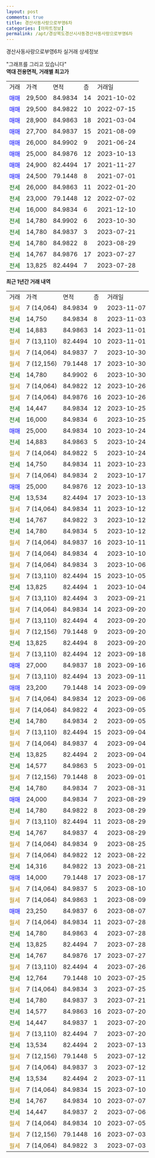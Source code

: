 ```yaml
---
layout: post
comments: true
title: 경산사동사랑으로부영6차
categories: [아파트정보]
permalink: /apt/경상북도경산시사동경산사동사랑으로부영6차
---
```


경산사동사랑으로부영6차 실거래 상세정보

<script type="text/javascript">
  google.charts.load('current', {'packages':['line', 'corechart']});
  google.charts.setOnLoadCallback(drawChart);

  function drawChart() {
    var data = new google.visualization.DataTable();
    data.addColumn('date', '거래일');
    data.addColumn('number', "매매");
    data.addColumn('number', "전세");
    data.addColumn('number', "전매");

    data.addRows([[new Date(Date.parse("2023-11-07")), null, null, null], [new Date(Date.parse("2023-11-03")), null, 14750, null], [new Date(Date.parse("2023-11-01")), null, 14883, null], [new Date(Date.parse("2023-11-01")), null, null, null], [new Date(Date.parse("2023-10-30")), null, null, null], [new Date(Date.parse("2023-10-30")), null, null, null], [new Date(Date.parse("2023-10-30")), null, 14780, null], [new Date(Date.parse("2023-10-26")), null, null, null], [new Date(Date.parse("2023-10-26")), null, null, null], [new Date(Date.parse("2023-10-25")), null, 14447, null], [new Date(Date.parse("2023-10-25")), null, 16000, null], [new Date(Date.parse("2023-10-24")), 25000, null, null], [new Date(Date.parse("2023-10-24")), null, 14883, null], [new Date(Date.parse("2023-10-24")), null, null, null], [new Date(Date.parse("2023-10-23")), null, 14750, null], [new Date(Date.parse("2023-10-17")), null, null, null], [new Date(Date.parse("2023-10-13")), 25000, null, null], [new Date(Date.parse("2023-10-13")), null, 13534, null], [new Date(Date.parse("2023-10-12")), null, null, null], [new Date(Date.parse("2023-10-12")), null, 14767, null], [new Date(Date.parse("2023-10-12")), null, 14780, null], [new Date(Date.parse("2023-10-11")), null, null, null], [new Date(Date.parse("2023-10-10")), null, null, null], [new Date(Date.parse("2023-10-06")), null, null, null], [new Date(Date.parse("2023-10-05")), null, null, null], [new Date(Date.parse("2023-10-04")), null, 13825, null], [new Date(Date.parse("2023-09-21")), null, null, null], [new Date(Date.parse("2023-09-20")), null, null, null], [new Date(Date.parse("2023-09-20")), null, null, null], [new Date(Date.parse("2023-09-20")), null, null, null], [new Date(Date.parse("2023-09-20")), null, 13825, null], [new Date(Date.parse("2023-09-18")), null, null, null], [new Date(Date.parse("2023-09-16")), 27000, null, null], [new Date(Date.parse("2023-09-11")), null, null, null], [new Date(Date.parse("2023-09-09")), 23200, null, null], [new Date(Date.parse("2023-09-06")), null, null, null], [new Date(Date.parse("2023-09-05")), null, null, null], [new Date(Date.parse("2023-09-05")), null, 14780, null], [new Date(Date.parse("2023-09-04")), null, null, null], [new Date(Date.parse("2023-09-04")), null, null, null], [new Date(Date.parse("2023-09-04")), null, 13825, null], [new Date(Date.parse("2023-09-01")), null, 14577, null], [new Date(Date.parse("2023-09-01")), null, null, null], [new Date(Date.parse("2023-08-31")), null, 14780, null], [new Date(Date.parse("2023-08-29")), 24000, null, null], [new Date(Date.parse("2023-08-29")), null, 14780, null], [new Date(Date.parse("2023-08-29")), null, null, null], [new Date(Date.parse("2023-08-29")), null, 14767, null], [new Date(Date.parse("2023-08-25")), null, null, null], [new Date(Date.parse("2023-08-22")), null, null, null], [new Date(Date.parse("2023-08-21")), null, 14316, null], [new Date(Date.parse("2023-08-17")), 14000, null, null], [new Date(Date.parse("2023-08-10")), null, null, null], [new Date(Date.parse("2023-08-09")), null, null, null], [new Date(Date.parse("2023-08-07")), 23250, null, null], [new Date(Date.parse("2023-07-28")), null, null, null], [new Date(Date.parse("2023-07-28")), null, 14780, null], [new Date(Date.parse("2023-07-28")), null, 13825, null], [new Date(Date.parse("2023-07-27")), null, 14767, null], [new Date(Date.parse("2023-07-26")), null, null, null], [new Date(Date.parse("2023-07-25")), null, 12764, null], [new Date(Date.parse("2023-07-25")), null, null, null], [new Date(Date.parse("2023-07-21")), null, 14780, null], [new Date(Date.parse("2023-07-20")), null, 14577, null], [new Date(Date.parse("2023-07-20")), null, 14447, null], [new Date(Date.parse("2023-07-20")), null, null, null], [new Date(Date.parse("2023-07-13")), null, 13534, null], [new Date(Date.parse("2023-07-12")), null, null, null], [new Date(Date.parse("2023-07-12")), null, null, null], [new Date(Date.parse("2023-07-11")), null, 13534, null], [new Date(Date.parse("2023-07-10")), null, null, null], [new Date(Date.parse("2023-07-07")), null, 14767, null], [new Date(Date.parse("2023-07-06")), null, 14447, null], [new Date(Date.parse("2023-07-05")), null, null, null], [new Date(Date.parse("2023-07-03")), null, null, null], [new Date(Date.parse("2023-07-03")), null, null, null]]);

    var options = {
      hAxis: {
        format: 'yyyy/MM/dd'
      },    
      lineWidth: 0,
      pointsVisible: true,    
      title: '최근 1년간 유형별 실거래가 분포',
      legend: { position: 'bottom' }
    };

    var formatter = new google.visualization.NumberFormat({pattern:'###,###'} );
    formatter.format(data, 1);
    formatter.format(data, 2);
    
    setTimeout(function() {
        var chart = new google.visualization.LineChart(document.getElementById('columnchart_material'));
        chart.draw(data, (options));
        document.getElementById('loading').style.display = 'none';
    }, 200);
  }
</script>


<div id="loading" style="z-index:20; display: block; margin-left: 0px">"그래프를 그리고 있습니다"</div>
<div id="columnchart_material" style="width: 95%; margin-left: 0px; display: block"></div>
<!-- contents start -->
<b>역대 전용면적, 거래별 최고가</b>
<table class="sortable">
    <tr>
      <td>거래</td>
      <td>가격</td>
      <td>면적</td>
      <td>층</td>
      <td>거래일</td>
    </tr>
        <tr>
          <td><a style="color: blue">매매</a></td>
          <td>29,500</td>
          <td>84.9834</td>
          <td>14</td>
          <td>2021-10-02</td>
        </tr>            <tr>
          <td><a style="color: blue">매매</a></td>
          <td>29,500</td>
          <td>84.9822</td>
          <td>10</td>
          <td>2022-07-15</td>
        </tr>            <tr>
          <td><a style="color: blue">매매</a></td>
          <td>28,900</td>
          <td>84.9863</td>
          <td>18</td>
          <td>2021-03-04</td>
        </tr>            <tr>
          <td><a style="color: blue">매매</a></td>
          <td>27,700</td>
          <td>84.9837</td>
          <td>15</td>
          <td>2021-08-09</td>
        </tr>            <tr>
          <td><a style="color: blue">매매</a></td>
          <td>26,000</td>
          <td>84.9902</td>
          <td>9</td>
          <td>2021-06-24</td>
        </tr>            <tr>
          <td><a style="color: blue">매매</a></td>
          <td>25,000</td>
          <td>84.9876</td>
          <td>12</td>
          <td>2023-10-13</td>
        </tr>            <tr>
          <td><a style="color: blue">매매</a></td>
          <td>24,900</td>
          <td>82.4494</td>
          <td>17</td>
          <td>2021-11-27</td>
        </tr>            <tr>
          <td><a style="color: blue">매매</a></td>
          <td>24,500</td>
          <td>79.1448</td>
          <td>8</td>
          <td>2021-07-01</td>
        </tr>        
        <tr>
              <td><a style="color: darkgreen">전세</a></td>
              <td>26,000</td>
              <td>84.9863</td>
              <td>11</td>
              <td>2022-01-20</td>
            </tr>            <tr>
              <td><a style="color: darkgreen">전세</a></td>
              <td>23,000</td>
              <td>79.1448</td>
              <td>12</td>
              <td>2022-07-02</td>
            </tr>            <tr>
              <td><a style="color: darkgreen">전세</a></td>
              <td>16,000</td>
              <td>84.9834</td>
              <td>6</td>
              <td>2021-12-10</td>
            </tr>            <tr>
              <td><a style="color: darkgreen">전세</a></td>
              <td>14,780</td>
              <td>84.9902</td>
              <td>6</td>
              <td>2023-10-30</td>
            </tr>            <tr>
              <td><a style="color: darkgreen">전세</a></td>
              <td>14,780</td>
              <td>84.9837</td>
              <td>3</td>
              <td>2023-07-21</td>
            </tr>            <tr>
              <td><a style="color: darkgreen">전세</a></td>
              <td>14,780</td>
              <td>84.9822</td>
              <td>8</td>
              <td>2023-08-29</td>
            </tr>            <tr>
              <td><a style="color: darkgreen">전세</a></td>
              <td>14,767</td>
              <td>84.9876</td>
              <td>17</td>
              <td>2023-07-27</td>
            </tr>            <tr>
              <td><a style="color: darkgreen">전세</a></td>
              <td>13,825</td>
              <td>82.4494</td>
              <td>7</td>
              <td>2023-07-28</td>
            </tr>        
    
</table>

<b>최근 1년간 거래 내역</b>

<table class="sortable">
    <tr>
      <td>거래</td>
      <td>가격</td>
      <td>면적</td>
      <td>층</td>
      <td>거래일</td>
    </tr>
    <tr>
      <td><a style="color: darkgoldenrod">월세</a></td>
      <td>7 (14,064)</td>
      <td>84.9834</td>
      <td>9</td>
      <td>2023-11-07</td>
    </tr>          <tr>
      <td><a style="color: darkgreen">전세</a></td>
      <td>14,750</td>
      <td>84.9834</td>
      <td>8</td>
      <td>2023-11-03</td>
    </tr>          <tr>
      <td><a style="color: darkgreen">전세</a></td>
      <td>14,883</td>
      <td>84.9863</td>
      <td>14</td>
      <td>2023-11-01</td>
    </tr>          <tr>
      <td><a style="color: darkgoldenrod">월세</a></td>
      <td>7 (13,110)</td>
      <td>82.4494</td>
      <td>10</td>
      <td>2023-11-01</td>
    </tr>          <tr>
      <td><a style="color: darkgoldenrod">월세</a></td>
      <td>7 (14,064)</td>
      <td>84.9837</td>
      <td>7</td>
      <td>2023-10-30</td>
    </tr>          <tr>
      <td><a style="color: darkgoldenrod">월세</a></td>
      <td>7 (12,156)</td>
      <td>79.1448</td>
      <td>17</td>
      <td>2023-10-30</td>
    </tr>          <tr>
      <td><a style="color: darkgreen">전세</a></td>
      <td>14,780</td>
      <td>84.9902</td>
      <td>6</td>
      <td>2023-10-30</td>
    </tr>          <tr>
      <td><a style="color: darkgoldenrod">월세</a></td>
      <td>7 (14,064)</td>
      <td>84.9822</td>
      <td>12</td>
      <td>2023-10-26</td>
    </tr>          <tr>
      <td><a style="color: darkgoldenrod">월세</a></td>
      <td>7 (14,064)</td>
      <td>84.9876</td>
      <td>16</td>
      <td>2023-10-26</td>
    </tr>          <tr>
      <td><a style="color: darkgreen">전세</a></td>
      <td>14,447</td>
      <td>84.9834</td>
      <td>12</td>
      <td>2023-10-25</td>
    </tr>          <tr>
      <td><a style="color: darkgreen">전세</a></td>
      <td>16,000</td>
      <td>84.9834</td>
      <td>6</td>
      <td>2023-10-25</td>
    </tr>          <tr>
      <td><a style="color: blue">매매</a></td>
      <td>25,000</td>
      <td>84.9834</td>
      <td>10</td>
      <td>2023-10-24</td>
    </tr>          <tr>
      <td><a style="color: darkgreen">전세</a></td>
      <td>14,883</td>
      <td>84.9863</td>
      <td>5</td>
      <td>2023-10-24</td>
    </tr>          <tr>
      <td><a style="color: darkgoldenrod">월세</a></td>
      <td>7 (14,064)</td>
      <td>84.9822</td>
      <td>5</td>
      <td>2023-10-24</td>
    </tr>          <tr>
      <td><a style="color: darkgreen">전세</a></td>
      <td>14,750</td>
      <td>84.9834</td>
      <td>11</td>
      <td>2023-10-23</td>
    </tr>          <tr>
      <td><a style="color: darkgoldenrod">월세</a></td>
      <td>7 (14,064)</td>
      <td>84.9834</td>
      <td>2</td>
      <td>2023-10-17</td>
    </tr>          <tr>
      <td><a style="color: blue">매매</a></td>
      <td>25,000</td>
      <td>84.9876</td>
      <td>12</td>
      <td>2023-10-13</td>
    </tr>          <tr>
      <td><a style="color: darkgreen">전세</a></td>
      <td>13,534</td>
      <td>82.4494</td>
      <td>17</td>
      <td>2023-10-13</td>
    </tr>          <tr>
      <td><a style="color: darkgoldenrod">월세</a></td>
      <td>7 (14,064)</td>
      <td>84.9834</td>
      <td>11</td>
      <td>2023-10-12</td>
    </tr>          <tr>
      <td><a style="color: darkgreen">전세</a></td>
      <td>14,767</td>
      <td>84.9822</td>
      <td>3</td>
      <td>2023-10-12</td>
    </tr>          <tr>
      <td><a style="color: darkgreen">전세</a></td>
      <td>14,780</td>
      <td>84.9834</td>
      <td>5</td>
      <td>2023-10-12</td>
    </tr>          <tr>
      <td><a style="color: darkgoldenrod">월세</a></td>
      <td>7 (14,064)</td>
      <td>84.9837</td>
      <td>16</td>
      <td>2023-10-11</td>
    </tr>          <tr>
      <td><a style="color: darkgoldenrod">월세</a></td>
      <td>7 (14,064)</td>
      <td>84.9834</td>
      <td>4</td>
      <td>2023-10-10</td>
    </tr>          <tr>
      <td><a style="color: darkgoldenrod">월세</a></td>
      <td>7 (14,064)</td>
      <td>84.9834</td>
      <td>3</td>
      <td>2023-10-06</td>
    </tr>          <tr>
      <td><a style="color: darkgoldenrod">월세</a></td>
      <td>7 (13,110)</td>
      <td>82.4494</td>
      <td>15</td>
      <td>2023-10-05</td>
    </tr>          <tr>
      <td><a style="color: darkgreen">전세</a></td>
      <td>13,825</td>
      <td>82.4494</td>
      <td>1</td>
      <td>2023-10-04</td>
    </tr>          <tr>
      <td><a style="color: darkgoldenrod">월세</a></td>
      <td>7 (13,110)</td>
      <td>82.4494</td>
      <td>3</td>
      <td>2023-09-21</td>
    </tr>          <tr>
      <td><a style="color: darkgoldenrod">월세</a></td>
      <td>7 (14,064)</td>
      <td>84.9834</td>
      <td>14</td>
      <td>2023-09-20</td>
    </tr>          <tr>
      <td><a style="color: darkgoldenrod">월세</a></td>
      <td>7 (13,110)</td>
      <td>82.4494</td>
      <td>4</td>
      <td>2023-09-20</td>
    </tr>          <tr>
      <td><a style="color: darkgoldenrod">월세</a></td>
      <td>7 (12,156)</td>
      <td>79.1448</td>
      <td>9</td>
      <td>2023-09-20</td>
    </tr>          <tr>
      <td><a style="color: darkgreen">전세</a></td>
      <td>13,825</td>
      <td>82.4494</td>
      <td>8</td>
      <td>2023-09-20</td>
    </tr>          <tr>
      <td><a style="color: darkgoldenrod">월세</a></td>
      <td>7 (13,110)</td>
      <td>82.4494</td>
      <td>12</td>
      <td>2023-09-18</td>
    </tr>          <tr>
      <td><a style="color: blue">매매</a></td>
      <td>27,000</td>
      <td>84.9837</td>
      <td>18</td>
      <td>2023-09-16</td>
    </tr>          <tr>
      <td><a style="color: darkgoldenrod">월세</a></td>
      <td>7 (13,110)</td>
      <td>82.4494</td>
      <td>13</td>
      <td>2023-09-11</td>
    </tr>          <tr>
      <td><a style="color: blue">매매</a></td>
      <td>23,200</td>
      <td>79.1448</td>
      <td>14</td>
      <td>2023-09-09</td>
    </tr>          <tr>
      <td><a style="color: darkgoldenrod">월세</a></td>
      <td>7 (14,064)</td>
      <td>84.9834</td>
      <td>12</td>
      <td>2023-09-06</td>
    </tr>          <tr>
      <td><a style="color: darkgoldenrod">월세</a></td>
      <td>7 (14,064)</td>
      <td>84.9822</td>
      <td>4</td>
      <td>2023-09-05</td>
    </tr>          <tr>
      <td><a style="color: darkgreen">전세</a></td>
      <td>14,780</td>
      <td>84.9834</td>
      <td>2</td>
      <td>2023-09-05</td>
    </tr>          <tr>
      <td><a style="color: darkgoldenrod">월세</a></td>
      <td>7 (13,110)</td>
      <td>82.4494</td>
      <td>15</td>
      <td>2023-09-04</td>
    </tr>          <tr>
      <td><a style="color: darkgoldenrod">월세</a></td>
      <td>7 (14,064)</td>
      <td>84.9837</td>
      <td>4</td>
      <td>2023-09-04</td>
    </tr>          <tr>
      <td><a style="color: darkgreen">전세</a></td>
      <td>13,825</td>
      <td>82.4494</td>
      <td>2</td>
      <td>2023-09-04</td>
    </tr>          <tr>
      <td><a style="color: darkgreen">전세</a></td>
      <td>14,577</td>
      <td>84.9863</td>
      <td>5</td>
      <td>2023-09-01</td>
    </tr>          <tr>
      <td><a style="color: darkgoldenrod">월세</a></td>
      <td>7 (12,156)</td>
      <td>79.1448</td>
      <td>8</td>
      <td>2023-09-01</td>
    </tr>          <tr>
      <td><a style="color: darkgreen">전세</a></td>
      <td>14,780</td>
      <td>84.9834</td>
      <td>7</td>
      <td>2023-08-31</td>
    </tr>          <tr>
      <td><a style="color: blue">매매</a></td>
      <td>24,000</td>
      <td>84.9834</td>
      <td>7</td>
      <td>2023-08-29</td>
    </tr>          <tr>
      <td><a style="color: darkgreen">전세</a></td>
      <td>14,780</td>
      <td>84.9822</td>
      <td>8</td>
      <td>2023-08-29</td>
    </tr>          <tr>
      <td><a style="color: darkgoldenrod">월세</a></td>
      <td>7 (13,110)</td>
      <td>82.4494</td>
      <td>11</td>
      <td>2023-08-29</td>
    </tr>          <tr>
      <td><a style="color: darkgreen">전세</a></td>
      <td>14,767</td>
      <td>84.9837</td>
      <td>4</td>
      <td>2023-08-29</td>
    </tr>          <tr>
      <td><a style="color: darkgoldenrod">월세</a></td>
      <td>7 (14,064)</td>
      <td>84.9834</td>
      <td>9</td>
      <td>2023-08-25</td>
    </tr>          <tr>
      <td><a style="color: darkgoldenrod">월세</a></td>
      <td>7 (14,064)</td>
      <td>84.9822</td>
      <td>12</td>
      <td>2023-08-22</td>
    </tr>          <tr>
      <td><a style="color: darkgreen">전세</a></td>
      <td>14,316</td>
      <td>84.9822</td>
      <td>13</td>
      <td>2023-08-21</td>
    </tr>          <tr>
      <td><a style="color: blue">매매</a></td>
      <td>14,000</td>
      <td>79.1448</td>
      <td>17</td>
      <td>2023-08-17</td>
    </tr>          <tr>
      <td><a style="color: darkgoldenrod">월세</a></td>
      <td>7 (14,064)</td>
      <td>84.9837</td>
      <td>5</td>
      <td>2023-08-10</td>
    </tr>          <tr>
      <td><a style="color: darkgoldenrod">월세</a></td>
      <td>7 (14,064)</td>
      <td>84.9863</td>
      <td>1</td>
      <td>2023-08-09</td>
    </tr>          <tr>
      <td><a style="color: blue">매매</a></td>
      <td>23,250</td>
      <td>84.9837</td>
      <td>6</td>
      <td>2023-08-07</td>
    </tr>          <tr>
      <td><a style="color: darkgoldenrod">월세</a></td>
      <td>7 (14,064)</td>
      <td>84.9834</td>
      <td>11</td>
      <td>2023-07-28</td>
    </tr>          <tr>
      <td><a style="color: darkgreen">전세</a></td>
      <td>14,780</td>
      <td>84.9863</td>
      <td>4</td>
      <td>2023-07-28</td>
    </tr>          <tr>
      <td><a style="color: darkgreen">전세</a></td>
      <td>13,825</td>
      <td>82.4494</td>
      <td>7</td>
      <td>2023-07-28</td>
    </tr>          <tr>
      <td><a style="color: darkgreen">전세</a></td>
      <td>14,767</td>
      <td>84.9876</td>
      <td>17</td>
      <td>2023-07-27</td>
    </tr>          <tr>
      <td><a style="color: darkgoldenrod">월세</a></td>
      <td>7 (13,110)</td>
      <td>82.4494</td>
      <td>4</td>
      <td>2023-07-26</td>
    </tr>          <tr>
      <td><a style="color: darkgreen">전세</a></td>
      <td>12,764</td>
      <td>79.1448</td>
      <td>10</td>
      <td>2023-07-25</td>
    </tr>          <tr>
      <td><a style="color: darkgoldenrod">월세</a></td>
      <td>7 (14,064)</td>
      <td>84.9834</td>
      <td>3</td>
      <td>2023-07-25</td>
    </tr>          <tr>
      <td><a style="color: darkgreen">전세</a></td>
      <td>14,780</td>
      <td>84.9837</td>
      <td>3</td>
      <td>2023-07-21</td>
    </tr>          <tr>
      <td><a style="color: darkgreen">전세</a></td>
      <td>14,577</td>
      <td>84.9863</td>
      <td>16</td>
      <td>2023-07-20</td>
    </tr>          <tr>
      <td><a style="color: darkgreen">전세</a></td>
      <td>14,447</td>
      <td>84.9837</td>
      <td>1</td>
      <td>2023-07-20</td>
    </tr>          <tr>
      <td><a style="color: darkgoldenrod">월세</a></td>
      <td>7 (13,110)</td>
      <td>82.4494</td>
      <td>7</td>
      <td>2023-07-20</td>
    </tr>          <tr>
      <td><a style="color: darkgreen">전세</a></td>
      <td>13,534</td>
      <td>82.4494</td>
      <td>2</td>
      <td>2023-07-13</td>
    </tr>          <tr>
      <td><a style="color: darkgoldenrod">월세</a></td>
      <td>7 (12,156)</td>
      <td>79.1448</td>
      <td>5</td>
      <td>2023-07-12</td>
    </tr>          <tr>
      <td><a style="color: darkgoldenrod">월세</a></td>
      <td>7 (14,064)</td>
      <td>84.9837</td>
      <td>3</td>
      <td>2023-07-12</td>
    </tr>          <tr>
      <td><a style="color: darkgreen">전세</a></td>
      <td>13,534</td>
      <td>82.4494</td>
      <td>2</td>
      <td>2023-07-11</td>
    </tr>          <tr>
      <td><a style="color: darkgoldenrod">월세</a></td>
      <td>7 (14,064)</td>
      <td>84.9834</td>
      <td>15</td>
      <td>2023-07-10</td>
    </tr>          <tr>
      <td><a style="color: darkgreen">전세</a></td>
      <td>14,767</td>
      <td>84.9834</td>
      <td>10</td>
      <td>2023-07-07</td>
    </tr>          <tr>
      <td><a style="color: darkgreen">전세</a></td>
      <td>14,447</td>
      <td>84.9837</td>
      <td>2</td>
      <td>2023-07-06</td>
    </tr>          <tr>
      <td><a style="color: darkgoldenrod">월세</a></td>
      <td>7 (14,064)</td>
      <td>84.9834</td>
      <td>10</td>
      <td>2023-07-05</td>
    </tr>          <tr>
      <td><a style="color: darkgoldenrod">월세</a></td>
      <td>7 (12,156)</td>
      <td>79.1448</td>
      <td>16</td>
      <td>2023-07-03</td>
    </tr>          <tr>
      <td><a style="color: darkgoldenrod">월세</a></td>
      <td>7 (14,064)</td>
      <td>84.9822</td>
      <td>3</td>
      <td>2023-07-03</td>
    </tr>      </table>
<!-- contents end -->    

